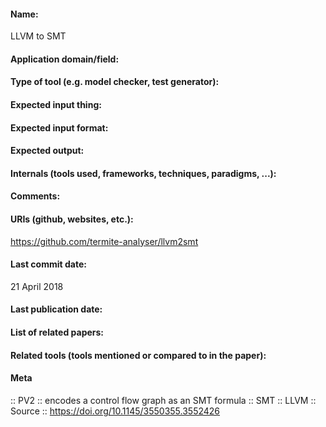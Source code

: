 #### Name:
LLVM to SMT

#### Application domain/field:

#### Type of tool (e.g. model checker, test generator):

#### Expected input thing:

#### Expected input format:

#### Expected output:

#### Internals (tools used, frameworks, techniques, paradigms, ...):

#### Comments:

#### URIs (github, websites, etc.):
https://github.com/termite-analyser/llvm2smt

#### Last commit date:
21 April 2018

#### Last publication date:

#### List of related papers:

#### Related tools (tools mentioned or compared to in the paper):

#### Meta
:: PV2 :: encodes a control flow graph as an SMT formula
:: SMT
:: LLVM
:: Source :: https://doi.org/10.1145/3550355.3552426
